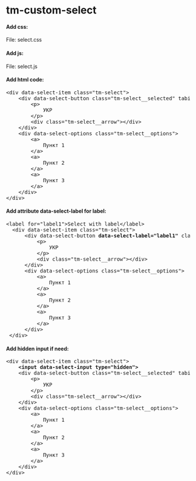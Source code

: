 # tm-custom-select
<h4>Add css:</h4>
File: select.css
<h4>Add js:</h4>
File: select.js
<h4>Add html code:</h4>
<pre>
&lt;div data-select-item class="tm-select"&gt
    &lt;div data-select-button class="tm-select__selected" tabindex="0" onkeypress="if(event.keyCode===32||event.keyCode===13){this.click()};"&gt
        &lt;p&gt
            УКР
        &lt;/p&gt
        &lt;div class="tm-select__arrow"&gt&lt;/div&gt
    &lt;/div&gt
    &lt;div data-select-options class="tm-select__options"&gt
        &lt;a&gt
            Пункт 1
        &lt;/a&gt
        &lt;a&gt
            Пункт 2
        &lt;/a&gt
        &lt;a&gt
            Пункт 3
        &lt;/a&gt
    &lt;/div&gt
&lt;/div&gt
</pre>
<h4>Add attribute data-select-label for label:</h4>
<pre>
&lt;label for="label1"&gtSelect with label&lt;/label&gt
  &lt;div data-select-item class="tm-select"&gt
      &lt;div data-select-button <strong>data-select-label="label1"</strong> class="tm-select__selected" tabindex="0" onkeypress="if(event.keyCode===32||event.keyCode===13){this.click()};"&gt
          &lt;p&gt
              УКР
          &lt;/p&gt
          &lt;div class="tm-select__arrow"&gt&lt;/div&gt
      &lt;/div&gt
      &lt;div data-select-options class="tm-select__options"&gt
          &lt;a&gt
              Пункт 1
          &lt;/a&gt
          &lt;a&gt
              Пункт 2
          &lt;/a&gt
          &lt;a&gt
              Пункт 3
          &lt;/a&gt
      &lt;/div&gt
 &lt;/div&gt
</pre>
<h4>Add hidden input if need:</h4>
<pre>
&lt;div data-select-item class="tm-select"&gt
    <strong>&lt;input data-select-input type="hidden"&gt</strong>
    &lt;div data-select-button class="tm-select__selected" tabindex="0" onkeypress="if(event.keyCode===32||event.keyCode===13){this.click()};"&gt
        &lt;p&gt
            УКР
        &lt;/p&gt
        &lt;div class="tm-select__arrow"&gt&lt;/div&gt
    &lt;/div&gt
    &lt;div data-select-options class="tm-select__options"&gt
        &lt;a&gt
            Пункт 1
        &lt;/a&gt
        &lt;a&gt
            Пункт 2
        &lt;/a&gt
        &lt;a&gt
            Пункт 3
        &lt;/a&gt
    &lt;/div&gt
&lt;/div&gt
</pre>
